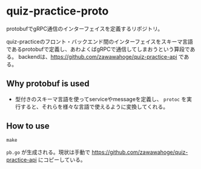 # quiz-practice-proto

protobufでgRPC通信のインターフェイスを定義するリポジトリ。

quiz-practiceのフロント・バックエンド間のインターフェイスをスキーマ言語であるprotobufで定義し、あわよくばgRPCで通信してしまおうという算段である。
backendは、https://github.com/zawawahoge/quiz-practice-api である。

## Why protobuf is used
- 型付きのスキーマ言語を使ってserviceやmessageを定義し、 `protoc` を実行すると、それらを様々な言語で使えるように変換してくれる。


## How to use
```
make
```
`pb.go` が生成される。現状は手動で https://github.com/zawawahoge/quiz-practice-api にコピーしている。